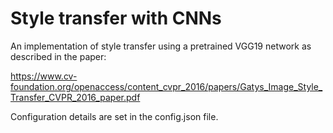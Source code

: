 # Style transfer with CNNs

An implementation of style transfer using a pretrained VGG19 network as described in the paper:

https://www.cv-foundation.org/openaccess/content_cvpr_2016/papers/Gatys_Image_Style_Transfer_CVPR_2016_paper.pdf

Configuration details are set in the config.json file.